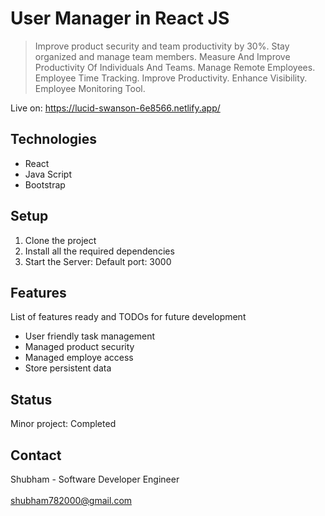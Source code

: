 # User Manager in React JS

> Improve product security and team productivity by 30%. Stay organized and manage team members. Measure And Improve Productivity Of Individuals And Teams. Manage Remote Employees. Employee Time Tracking. Improve Productivity. Enhance Visibility. Employee Monitoring Tool.

Live on: https://lucid-swanson-6e8566.netlify.app/

## Technologies
* React
* Java Script
* Bootstrap

## Setup
1. Clone the project
2. Install all the required dependencies
3. Start the Server: Default port: 3000

## Features
List of features ready and TODOs for future development
*  User friendly task management
*  Managed product security
*  Managed employe access
*  Store persistent data

## Status
Minor project: Completed

## Contact
Shubham - Software Developer Engineer
<br/>
<br/>
shubham782000@gmail.com
